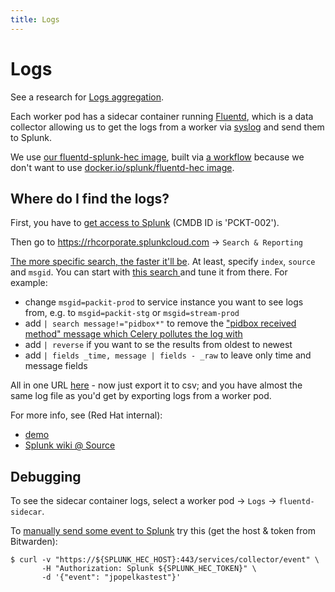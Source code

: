 ```yaml
---
title: Logs
---
```


# Logs

See a research for [Logs aggregation](https://github.com/packit/research/tree/main/logs-aggregation).

Each worker pod has a sidecar container running [Fluentd](https://docs.fluentd.org),
which is a data collector allowing us to get the logs from a worker via
[syslog](https://docs.fluentd.org/input/syslog) and send them to Splunk.

We use [our fluentd-splunk-hec image](https://quay.io/repository/packit/fluentd-splunk-hec),
built via [a workflow](https://github.com/packit/fluent-plugin-splunk-hec/blob/main/.github/workflows/rebuild-and-push-image.yml)
because we don't want to use [docker.io/splunk/fluentd-hec image](https://hub.docker.com/r/splunk/fluentd-hec).

## Where do I find the logs?

First, you have to [get access to Splunk](https://source.redhat.com/departments/it/splunk/splunk_wiki/faq#jive_content_id_How_do_I_request_access_to_Splunk)
(CMDB ID is 'PCKT-002').

Then go to https://rhcorporate.splunkcloud.com → `Search & Reporting`

[The more specific search, the faster it'll be](https://source.redhat.com/departments/it/splunk/splunk_wiki/splunk_training_search_best_practices#jive_content_id_Be_more_specific).
At least, specify `index`, `source` and `msgid`.
You can start with [this search ](https://rhcorporate.splunkcloud.com/en-US/app/search/search?q=search%20index%3Drh_linux%20source%3Dsyslog%20msgid%3Dpackit-prod)
and tune it from there.
For example:

- change `msgid=packit-prod` to service instance you want to see logs from, e.g. to `msgid=packit-stg` or `msgid=stream-prod`
- add `| search message!="pidbox*"` to remove the ["pidbox received method" message which Celery pollutes the log with](https://stackoverflow.com/questions/43633914/pidbox-received-method-enable-events-reply-tonone-ticketnone-in-django-cel)
- add `| reverse` if you want to se the results from oldest to newest
- add `| fields _time, message | fields - _raw` to leave only time and message fields

All in one URL [here](https://rhcorporate.splunkcloud.com/en-US/app/search/search?q=search%20index%3Drh_linux%20source%3Dsyslog%20msgid%3Dpackit-prod%20%7C%20search%20message!%3D%22pidbox*%22%20%7C%20reverse%20%7C%20fields%20_time%2C%20message%20%7C%20fields%20-%20_raw) -
now just export it to csv; and you have almost the same log file
as you'd get by exporting logs from a worker pod.

For more info, see (Red Hat internal):

- [demo](https://drive.google.com/file/d/15BIsRl7fP9bPdyLBQvoljF2yHy52ZqHm)
- [Splunk wiki @ Source](https://source.redhat.com/departments/it/splunk)

## Debugging

To see the sidecar container logs, select a worker pod → `Logs` → `fluentd-sidecar`.

To [manually send some event to Splunk](https://docs.splunk.com/Documentation/SplunkCloud/8.2.2203/Data/UsetheHTTPEventCollector#Send_data_to_HTTP_Event_Collector)
try this (get the host & token from Bitwarden):

    $ curl -v "https://${SPLUNK_HEC_HOST}:443/services/collector/event" \
           -H "Authorization: Splunk ${SPLUNK_HEC_TOKEN}" \
           -d '{"event": "jpopelkastest"}'
